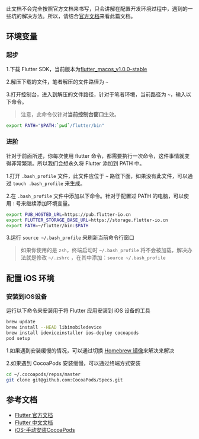 此文档不会完全按照官方文档来书写，只会讲解在配置开发环境过程中，遇到的一些坑的解决方法。所以，请结合[官方文档](https://flutter.io/docs/get-started/install/macos)来看此篇文档。

## 环境变量

### 起步

1.下载 Flutter SDK，当前版本为[flutter_macos_v1.0.0-stable](https://storage.googleapis.com/flutter_infra/releases/stable/macos/flutter_macos_v1.0.0-stable.zip)

2.解压下载的文件，笔者解压的文件路径为 `~`

3.打开控制台，进入到解压的文件路径，针对于笔者环境，当前路径为 `~`，输入以下命令。

> 注意，此命令仅针对**当前控制台窗口**生效。

```bash
export PATH="$PATH:`pwd`/flutter/bin"
```

### 进阶

针对于前面所述，你每次使用 flutter 命令，都需要执行一次命令，这件事情就变得非常繁琐。所以我们会想永久将 Flutter 添加到 PATH 中。

1.打开 `.bash_profile` 文件，此文件应位于 `~` 路径下面，如果没有此文件，可以通过 `touch .bash_profile` 来生成。

2.在 `.bash_profile` 文件中添加以下命令。针对于配置过 PATH 的电脑，可以使用 : 号来继续添加环境变量。

```bash
export PUB_HOSTED_URL=https://pub.flutter-io.cn
export FLUTTER_STORAGE_BASE_URL=https://storage.flutter-io.cn
export PATH=~/flutter/bin:$PATH
```

3.运行 `source ~/.bash_profile` 来刷新当前命令行窗口

> 如果你使用的是 `zsh`，终端启动时 `~/.bash_profile` 将不会被加载，解决办法就是修改 `~/.zshrc` ，在其中添加：`source ~/.bash_profile`

## 配置 iOS 环境

### 安装到iOS设备

运行以下命令来安装用于将 Flutter 应用安装到 iOS 设备的工具

```bash
brew update
brew install --HEAD libimobiledevice
brew install ideviceinstaller ios-deploy cocoapods
pod setup
```

1.如果遇到安装缓慢的情况，可以通过切换 [Homebrew 镜像](https://mirrors.tuna.tsinghua.edu.cn/help/homebrew/)来解决来解决

2.如果遇到 CocoaPods 安装缓慢，可以通过终端方式安装

```bash
cd ~/.cocoapods/repos/master
git clone git@github.com:CocoaPods/Specs.git
```

## 参考文档

+ [Flutter 官方文档](https://flutter.io/docs/get-started/install/macos)
+ [Flutter 中文文档](https://flutterchina.club/setup-macos/)
+ [iOS-手动安装CocoaPods](https://www.jianshu.com/p/0df3f268bf24)